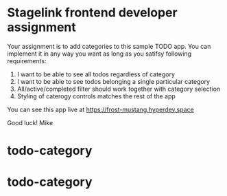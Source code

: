 Stagelink frontend developer assignment
=======================================

Your assignment is to add categories to this sample TODO app.
You can implement it in any way you want as long as you satifsy following requirements:

1. I want to be able to see all todos regardless of category
2. I want to be able to see todos belonging a single particular category
3. All/active/completed filter should work together with category selection
4. Styling of caterogy controls matches the rest of the app

You can see this app live at https://frost-mustang.hyperdev.space

Good luck!
Mike
# todo-category
# todo-category
